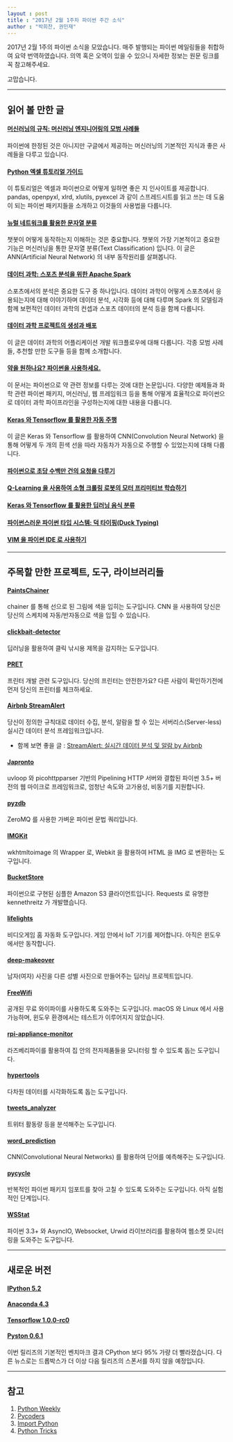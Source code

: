```yaml
---
layout : post
title : "2017년 2월 1주차 파이썬 주간 소식"
author : "박희찬, 권민재" 
---
```


2017년 2월 1주의 파이썬 소식을 모았습니다. 매주 발행되는 파이썬 메일링들을 취합하여 요약 번역하였습니다. 의역 혹은 오역이 있을 수 있으니 자세한 정보는 원문 링크를 꼭 참고해주세요.

고맙습니다.

----

## 읽어 볼 만한 글

#### [머신러닝의 규칙: 머신러닝 엔지니어링의 모범 사례들](http://martin.zinkevich.org/rules_of_ml/rules_of_ml.pdf)
파이썬에 한정된 것은 아니지만 구글에서 제공하는 머신러닝의 기본적인 지식과 좋은 사례들을 다루고 있습니다.

#### [Python 엑셀 튜토리얼 가이드](https://www.datacamp.com/community/tutorials/python-excel-tutorial#gs.null)
이 튜토리얼은 엑셀과 파이썬으로 어떻게 일하면 좋은 지 인사이트를 제공합니다. pandas, openpyxl, xlrd, xlutils, pyexcel 과 같이 스프레드시트를 읽고 쓰는 데 도움이 되는 파이썬 패키지들을 소개하고 이것들의 사용법을 다룹니다. 

#### [뉴럴 네트워크를 활용한 문자열 분류](https://machinelearnings.co/text-classification-using-neural-networks-f5cd7b8765c6#.uqnxiiz3c)
챗봇이 어떻게 동작하는지 이해하는 것은 중요합니다. 챗봇의 가장 기본적이고 중요한 기능은 머신러닝을 통한 문자열 분류(Text Classification) 입니다. 이 글은 ANN(Artificial Neural Network) 의 내부 동작원리를 살펴봅니다.

#### [데이터 과학: 스포츠 분석을 위한 Apache Spark](https://content.pivotal.io/blog/how-data-science-assists-sports)
스포츠에서의 분석은 중요한 도구 중 하나입니다. 데이터 과학이 어떻게 스포츠에서 응용되는지에 대해 이야기하며 데이터 분석, 시각화 등에 대해 다루며 Spark 의 모델링과 함께 보편적인 데이터 과학의 컨셉과 스포츠 데이터의 분석 등을 함께 다룹니다.

#### [데이터 과학 프로젝트의 생성과 배포](https://www.continuum.io/blog/developer-blog/productionizing-deploying-data-science-projects)
이 글은 데이터 과학의 어플리케이션 개발 워크플로우에 대해 다룹니다. 각종 모범 사례들, 추천할 만한 도구들 등을 함께 소개합니다.

#### [약을 원하나요? 파이썬을 사용하세요.](https://arxiv.org/pdf/1607.00378v1.pdf)
이 문서는 파이썬으로 약 관련 정보를 다루는 것에 대한 논문입니다. 다양한 예제들과 화학 관련 파이썬 패키지, 머신러닝, 웹 프레임워크 등을 통해 어떻게 효율적으로 파이썬으로 데이터 과학 파이프라인을 구성하는지에 대한 내용을 다룹니다.

#### [Keras 와 Tensorflow 를 활용한 자동 주행](https://wroscoe.github.io/keras-lane-following-autopilot.html)
이 글은 Keras 와 Tensorflow 를 활용하여 CNN(Convolution Neural Network) 을 통해 어떻게 두 개의 흰색 선을 따라 자동차가 자동으로 주행할 수 있었는지에 대해 다룹니다.

#### [파이썬으로 초당 수백만 건의 요청을 다루기](https://medium.freecodecamp.com/million-requests-per-second-with-python-95c137af319)

#### [Q-Learning 을 사용하여 소형 크롤링 로봇의 모터 프리미티브 학습하기](http://nbviewer.jupyter.org/github/du-phan/Autonomous_robot/blob/master/Code/Simulation/Crawling_Simulation.ipynb)

#### [Keras 와 Tensorflow 를 활용한 딥러닝 음식 분류](http://blog.stratospark.com/deep-learning-applied-food-classification-deep-learning-keras.html)

#### [파이썬스러운 파이썬 타입 시스템: 덕 타이핑(Duck Typing)](https://trm.io/2017/01/29/structural-subtyping-python.html)

#### [VIM 을 파이썬 IDE 로 사용하기](http://www.liuchengxu.org/posts/use-vim-as-a-python-ide/)

----

## 주목할 만한 프로젝트, 도구, 라이브러리들

#### [PaintsChainer](https://github.com/pfnet/PaintsChainer)
chainer 를 통해 선으로 된 그림에 색을 입히는 도구입니다. CNN 을 사용하여 당신은 당신의 스케치에 자동/반자동으로 색을 입힐 수 있습니다.

#### [clickbait-detector](https://github.com/saurabhmathur96/clickbait-detector)
딥러닝을 활용하여 클릭 낚시용 제목을 감지하는 도구입니다.

#### [PRET](https://github.com/RUB-NDS/PRET)
프린터 개발 관련 도구입니다. 당신의 프린터는 안전한가요? 다른 사람이 확인하기전에 먼저 당신의 프린터를 체크하세요.

#### [Airbnb StreamAlert](https://github.com/airbnb/streamalert)
당신이 정의한 규칙대로 데이터 수집, 분석, 알람을 할 수 있는 서버리스(Server-less) 실시간 데이터 분석 프레임워크입니다. 
* 함께 보면 좋을 글 : [StreamAlert: 실시간 데이터 분석 및 알람 by Airbnb](https://medium.com/airbnb-engineering/streamalert-real-time-data-analysis-and-alerting-e8619e3e5043#.3ee0gxk45)

#### [Japronto](https://github.com/squeaky-pl/japronto)
uvloop 와 picohttpparser 기반의 Pipelining HTTP 서버와 결합된 파이썬 3.5+ 버전의 웹 마이크로 프레임워크로, 엄청난 속도와 고가용성, 비동기를 지원합니다.

#### [pyzdb](https://github.com/asrp/pyzdb)
ZeroMQ 를 사용한 가벼운 파이썬 문법 쿼리입니다.

#### [IMGKit](https://github.com/jarrekk/imgkit)
wkhtmltoimage 의 Wrapper 로, Webkit 을 활용하여 HTML 을 IMG 로 변환하는 도구입니다.

#### [BucketStore](https://github.com/kennethreitz/bucketstore)
파이썬으로 구현된 심플한 Amazon S3 클라이언트입니다. Requests 로 유명한 kennethreitz 가 개발했습니다.

#### [lifelights](https://github.com/jjensn/lifelights)
비디오게임 홈 자동화 도구입니다. 게임 안에서 IoT 기기를 제어합니다. 아직은 윈도우에서만 동작합니다.

#### [deep-makeover](https://github.com/david-gpu/deep-makeover)
남자(여자) 사진을 다른 성별 사진으로 만들어주는 딥러닝 프로젝트입니다.

#### [FreeWifi](https://github.com/kylemcdonald/FreeWifi)
공개된 무료 와이파이를 사용하도록 도와주는 도구입니다. macOS 와 Linux 에서 사용 가능하며, 윈도우 환경에서는 테스트가 이루어지지 않았습니다.

#### [rpi-appliance-monitor](https://github.com/Shmoopty/rpi-appliance-monitor)
라즈베리파이를 활용하여 집 안의 전자제품들을 모니터링 할 수 있도록 돕는 도구입니다.

#### [hypertools](https://github.com/ContextLab/hypertools)
다차원 데이터를 시각화하도록 돕는 도구입니다.

#### [tweets_analyzer](https://github.com/x0rz/tweets_analyzer)
트위터 활동량 등을 분석해주는 도구입니다.

#### [word_prediction](https://github.com/Kyubyong/word_prediction)
CNN(Convolutional Neural Networks) 를 활용하여 단어를 예측해주는 도구입니다.

#### [pycycle](https://github.com/bndr/pycycle)
반복적인 파이썬 패키지 임포트를 찾아 고칠 수 있도록 도와주는 도구입니다. 아직 실험적인 단계입니다.

#### [WSStat](https://github.com/Fitblip/wsstat)
파이썬 3.3+ 와 AsyncIO, Websocket, Urwid 라이브러리를 활용하여 웹소켓 모니터링을 도와주는 도구입니다.

----

## 새로운 버전

#### [IPython 5.2](http://ipython.readthedocs.io/en/stable/whatsnew/version5.html#ipython-5-2)

#### [Anaconda 4.3](https://www.continuum.io/blog/developer-blog/anaconda-43-released)

#### [Tensorflow 1.0.0-rc0](https://github.com/tensorflow/tensorflow/releases/tag/v1.0.0-rc0)

#### [Pyston 0.6.1](https://blog.pyston.org/2017/01/31/pyston-0-6-1-released-and-future-plans/)
이번 릴리즈의 기본적인 벤치마크 결과 CPython 보다 95% 가량 더 빨라졌습니다. 다른 뉴스로는 드롭박스가 더 이상 다음 릴리즈의 스폰서를 하지 않을 예정입니다.

----

## 참고
1. [Python Weekly](http://www.pythonweekly.com)
2. [Pycoders](http://pycoders.com)
3. [Import Python](http://importpython.com/newsletter/)
4. [Python Tricks](https://www.getdrip.com/forms/74410913/submissions/new)